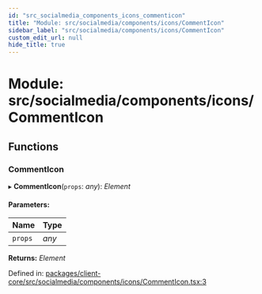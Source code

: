 ```yaml
---
id: "src_socialmedia_components_icons_commenticon"
title: "Module: src/socialmedia/components/icons/CommentIcon"
sidebar_label: "src/socialmedia/components/icons/CommentIcon"
custom_edit_url: null
hide_title: true
---
```


# Module: src/socialmedia/components/icons/CommentIcon

## Functions

### CommentIcon

▸ **CommentIcon**(`props`: *any*): *Element*

#### Parameters:

Name | Type |
:------ | :------ |
`props` | *any* |

**Returns:** *Element*

Defined in: [packages/client-core/src/socialmedia/components/icons/CommentIcon.tsx:3](https://github.com/xr3ngine/xr3ngine/blob/77d12cea0/packages/client-core/src/socialmedia/components/icons/CommentIcon.tsx#L3)
